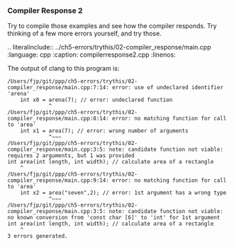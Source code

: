 ### Compiler Response 2

Try to compile those examples and see how the compiler responds.
Try thinking of a few more errors yourself, and try those.

.. literalinclude:: ../ch5-errors/trythis/02-compiler_response/main.cpp
   :language: cpp
   :caption: compilerresponse2.cpp
   :linenos:
   
The output of clang to this program is:

```
/Users/fjp/git/ppp/ch5-errors/trythis/02-compiler_response/main.cpp:7:14: error: use of undeclared identifier 'arena'
    int x0 = arena(7); // error: undeclared function
             ^
/Users/fjp/git/ppp/ch5-errors/trythis/02-compiler_response/main.cpp:8:14: error: no matching function for call to 'area'
    int x1 = area(7); // error: wrong number of arguments
             ^~~~
/Users/fjp/git/ppp/ch5-errors/trythis/02-compiler_response/main.cpp:3:5: note: candidate function not viable: requires 2 arguments, but 1 was provided
int area(int length, int width); // calculate area of a rectangle
    ^
/Users/fjp/git/ppp/ch5-errors/trythis/02-compiler_response/main.cpp:9:14: error: no matching function for call to 'area'
    int x2 = area("seven",2); // error: 1st argument has a wrong type
             ^~~~
/Users/fjp/git/ppp/ch5-errors/trythis/02-compiler_response/main.cpp:3:5: note: candidate function not viable: no known conversion from 'const char [6]' to 'int' for 1st argument
int area(int length, int width); // calculate area of a rectangle
    ^
3 errors generated.
```
